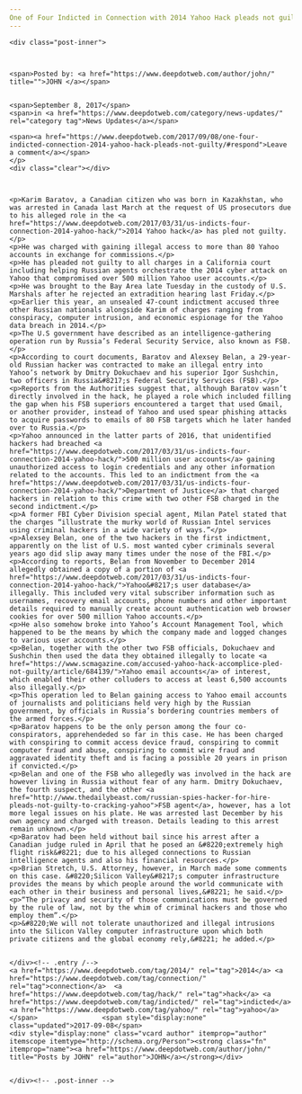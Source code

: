 ```yaml
---
One of Four Indicted in Connection with 2014 Yahoo Hack pleads not guilty."
---
```

<article class="post-listing post-22445 post type-post status-publish format-standard has-post-thumbnail hentry  tag-1779 tag-connection tag-guilty tag-hack tag-indicted tag-pleads tag-yahoo">
    
    <div class="post-inner">
    
    
        
    <span>Posted by: <a href="https://www.deepdotweb.com/author/john/" title="">JOHN </a></span>
    
    
    <span>September 8, 2017</span>
    <span>in <a href="https://www.deepdotweb.com/category/news-updates/" rel="category tag">News Updates</a></span>
    
    <span><a href="https://www.deepdotweb.com/2017/09/08/one-four-indicted-connection-2014-yahoo-hack-pleads-not-guilty/#respond">Leave a comment</a></span>
    </p>
    <div class="clear"></div>
    
    
    
    <p>Karim Baratov, a Canadian citizen who was born in Kazakhstan, who was arrested in Canada last March at the request of US prosecutors due to his alleged role in the <a href="https://www.deepdotweb.com/2017/03/31/us-indicts-four-connection-2014-yahoo-hack/">2014 Yahoo hack</a> has pled not guilty.</p>
    <p>He was charged with gaining illegal access to more than 80 Yahoo accounts in exchange for commissions.</p>
    <p>He has pleaded not guilty to all charges in a California court including helping Russian agents orchestrate the 2014 cyber attack on Yahoo that compromised over 500 million Yahoo user accounts.</p>
    <p>He was brought to the Bay Area late Tuesday in the custody of U.S. Marshals after he rejected an extradition hearing last Friday.</p>
    <p>Earlier this year, an unsealed 47-count indictment accused three other Russian nationals alongside Karim of charges ranging from conspiracy, computer intrusion, and economic espionage for the Yahoo data breach in 2014.</p>
    <p>The U.S government have described as an intelligence-gathering operation run by Russia’s Federal Security Service, also known as FSB.</p>
    <p>According to court documents, Baratov and Alexsey Belan, a 29-year-old Russian hacker was contracted to make an illegal entry into Yahoo’s network by Dmitry Dokuchaev and his superior Igor Sushchin, two officers in Russia&#8217;s Federal Security Services (FSB).</p>
    <p>Reports from the Authorities suggest that, although Baratov wasn’t directly involved in the hack, he played a role which included filling the gap when his FSB superiors encountered a target that used Gmail, or another provider, instead of Yahoo and used spear phishing attacks to acquire passwords to emails of 80 FSB targets which he later handed over to Russia.</p>
    <p>Yahoo announced in the latter parts of 2016, that unidentified hackers had breached <a href="https://www.deepdotweb.com/2017/03/31/us-indicts-four-connection-2014-yahoo-hack/">500 million user accounts</a> gaining unauthorized access to login credentials and any other information related to the accounts. This led to an indictment from the <a href="https://www.deepdotweb.com/2017/03/31/us-indicts-four-connection-2014-yahoo-hack/">Department of Justice</a> that charged hackers in relation to this crime with two other FSB charged in the second indictment.</p>
    <p>A former FBI Cyber Division special agent, Milan Patel stated that the charges “illustrate the murky world of Russian Intel services using criminal hackers in a wide variety of ways.”</p>
    <p>Alexsey Belan, one of the two hackers in the first indictment, apparently on the list of U.S. most wanted cyber criminals several years ago did slip away many times under the nose of the FBI.</p>
    <p>According to reports, Belan from November to December 2014 allegedly obtained a copy of a portion of <a href="https://www.deepdotweb.com/2017/03/31/us-indicts-four-connection-2014-yahoo-hack/">Yahoo&#8217;s user database</a> illegally. This included very vital subscriber information such as usernames, recovery email accounts, phone numbers and other important details required to manually create account authentication web browser cookies for over 500 million Yahoo accounts.</p>
    <p>He also somehow broke into Yahoo’s Account Management Tool, which happened to be the means by which the company made and logged changes to various user accounts.</p>
    <p>Belan, together with the other two FSB officials, Dokuchaev and Sushchin then used the data they obtained illegally to locate <a href="https://www.scmagazine.com/accused-yahoo-hack-accomplice-pled-not-guilty/article/684139/">Yahoo email accounts</a> of interest, which enabled their other colluders to access at least 6,500 accounts also illegally.</p>
    <p>This operation led to Belan gaining access to Yahoo email accounts of journalists and politicians held very high by the Russian government, by officials in Russia’s bordering countries members of the armed forces.</p>
    <p>Baratov happens to be the only person among the four co-conspirators, apprehendeded so far in this case. He has been charged with conspiring to commit access device fraud, conspiring to commit computer fraud and abuse, conspiring to commit wire fraud and aggravated identity theft and is facing a possible 20 years in prison if convicted.</p>
    <p>Belan and one of the FSB who allegedly was involved in the hack are however living in Russia without fear of any harm. Dmitry Dokuchaev, the fourth suspect, and the other <a href="http://www.thedailybeast.com/russian-spies-hacker-for-hire-pleads-not-guilty-to-cracking-yahoo">FSB agent</a>, however, has a lot more legal issues on his plate. He was arrested last December by his own agency and charged with treason. Details leading to this arrest remain unknown.</p>
    <p>Baratov had been held without bail since his arrest after a Canadian judge ruled in April that he posed an &#8220;extremely high flight risk&#8221; due to his alleged connections to Russian intelligence agents and also his financial resources.</p>
    <p>Brian Stretch, U.S. Attorney, however, in March made some comments on this case. &#8220;Silicon Valley&#8217;s computer infrastructure provides the means by which people around the world communicate with each other in their business and personal lives,&#8221; he said.</p>
    <p>“The privacy and security of those communications must be governed by the rule of law, not by the whim of criminal hackers and those who employ them”.</p>
    <p>&#8220;We will not tolerate unauthorized and illegal intrusions into the Silicon Valley computer infrastructure upon which both private citizens and the global economy rely,&#8221; he added.</p>
    
    
    </div><!-- .entry /-->
    <a href="https://www.deepdotweb.com/tag/2014/" rel="tag">2014</a> <a href="https://www.deepdotweb.com/tag/connection/" rel="tag">connection</a>  <a href="https://www.deepdotweb.com/tag/hack/" rel="tag">hack</a> <a href="https://www.deepdotweb.com/tag/indicted/" rel="tag">indicted</a>  <a href="https://www.deepdotweb.com/tag/yahoo/" rel="tag">yahoo</a></span>				<span style="display:none" class="updated">2017-09-08</span>
    <div style="display:none" class="vcard author" itemprop="author" itemscope itemtype="http://schema.org/Person"><strong class="fn" itemprop="name"><a href="https://www.deepdotweb.com/author/john/" title="Posts by JOHN" rel="author">JOHN</a></strong></div>
    
    
    </div><!-- .post-inner -->
</article><!-- .post-listing -->

